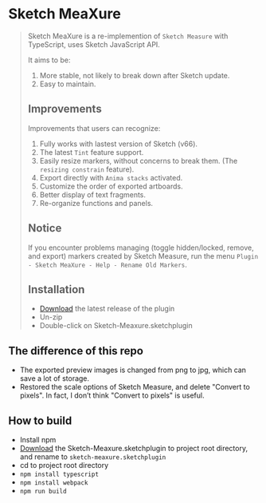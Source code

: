 # Sketch MeaXure

> Sketch MeaXure is a re-implemention of `Sketch Measure` with TypeScript, uses Sketch JavaScript API. 
>
> It aims to be:
>
> 1. More stable, not likely to break down after Sketch update.
> 1. Easy to maintain.
>
> ## Improvements
>
> Improvements that users can recognize:
>
> 1. Fully works with lastest version of Sketch (v66).
> 1. The latest `Tint` feature support.
> 1. Easily resize markers, without concerns to break them. (The `resizing constrain` feature).
> 1. Export directly with `Anima stacks` activated.
> 1. Customize the order of exported artboards.
> 1. Better display of text fragments.
> 1. Re-organize functions and panels.
>
> ## Notice
>
> If you encounter problems managing (toggle hidden/locked, remove, and export) markers created by Sketch Measure, run the menu `Plugin - Sketch MeaXure - Help - Rename Old Markers`.
>
> ## Installation
>
> - [Download](https://github.com/qjebbs/sketch-meaxure/releases/latest/download/sketch-meaxure.sketchplugin.zip) the latest release of the plugin
> - Un-zip
> - Double-click on Sketch-Meaxure.sketchplugin
>



## The difference of this repo

- The exported preview images is changed from png to jpg, which can save a lot of storage.
- Restored the scale options of Sketch Measure, and delete "Convert to pixels".  In fact, I don’t think "Convert to pixels" is useful.



## How to build

- Install npm
- [Download](https://github.com/qjebbs/sketch-meaxure/releases/latest/download/sketch-meaxure.sketchplugin.zip) the Sketch-Meaxure.sketchplugin to project root directory, and rename to `sketch-meaxure.sketchplugin`
- cd to project root directory
- `npm install typescript`
- `npm install webpack`
- `npm run build`

